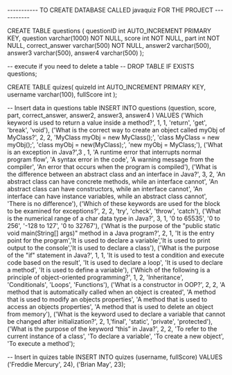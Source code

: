 
----------- TO CREATE DATABASE CALLED javaquiz FOR THE PROJECT -----------


CREATE TABLE questions (
	questionID int AUTO_INCREMENT PRIMARY KEY,
    question varchar(1000) NOT NULL,
    score int NOT NULL,
    part int NOT NULL,
    correct_answer varchar(500) NOT NULL,
    answer2 varchar(500),
    answer3 varchar(500),
    answer4 varchar(500)
);

-- execute if you need to delete a table
-- DROP TABLE IF EXISTS questions;

CREATE TABLE quizes(
	quizeId int AUTO_INCREMENT PRIMARY KEY,
    username varchar(100),
    fullScore int
);

-- Insert data in questions table
INSERT INTO questions (question, score, part, correct_answer, answer2, answer3, answer4 )
	VALUES ('Which keyword is used to return a value inside a method?', 1, 1, 'return', 'get', 'break', 'void'),
			('What is the correct way to create an object called myObj of MyClass?', 2, 2, 'MyClass myObj = new MyClass();', 'class MyClass = new myObj();', 'class myObj  = new(MyClass);', 'new myObj  = MyClass;'),
            ('What is an exception in Java?',3 , 1, 'A runtime error that interrupts normal program flow', 'A syntax error in the code', 'A warning message from the compiler', 'An error that occurs when the program is compiled'),
            ('What is the difference between an abstract class and an interface in Java?', 3, 2, 'An abstract class can have concrete methods, while an interface cannot', 'An abstract class can have constructors, while an interface cannot', 'An interface can have instance variables, while an abstract class cannot', 'There is no difference'),
            ('Which of these keywords are used for the block to be examined for exceptions?', 2, 2, 'try', 'check', 'throw', 'catch'),
            ('What is the numerical range of a char data type in Java?', 3, 1, '0 to 65535', '0 to 256', '-128 to 127', '0 to 32767'),
            ('What is the purpose of the "public static void main(String[] args)" method in a Java program?', 2, 1, 'It is the entry point for the program','It is used to declare a variable','It is used to print output to the console','It is used to declare a class'),
            ('What is the purpose of the "if" statement in Java?', 1, 1, 'It is used to test a condition and execute code based on the result', 'It is used to declare a loop', 'It is used to declare a method', 'It is used to define a variable'),
            ('Which of the following is a principle of object-oriented programming?', 1, 2, 'Inheritance', 'Conditionals', 'Loops', 'Functions'),
            ('What is a constructor in OOP?', 2, 2, 'A method that is automatically called when an object is created', 'A method that is used to modify an objects properties', 'A method that is used to access an objects properties', 'A method that is used to delete an object from memory'),
            ('What is the keyword used to declare a variable that cannot be changed after initialization?', 2, 1,'final', 'static', 'private', 'protected'),
            ('What is the purpose of the keyword “this” in Java?', 2, 2, 'To refer to the current instance of a class', 'To declare a variable', 'To create a new object', 'To execute a method');

-- Insert in quizes table
INSERT INTO quizes (username, fullScore)
	VALUES ('Freddie Mercury', 24), ('Brian May', 23);